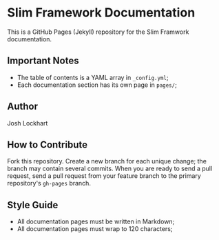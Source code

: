 # Slim Framework Documentation

This is a GitHub Pages (Jekyll) repository for the Slim Framwork documentation.

## Important Notes

* The table of contents is a YAML array in `_config.yml`;
* Each documentation section has its own page in `pages/`;

## Author

Josh Lockhart

## How to Contribute

Fork this repository. Create a new branch for each unique change; the branch may contain several commits. When you are
ready to send a pull request, send a pull request from your feature branch to the primary repository's `gh-pages` branch.

## Style Guide

* All documentation pages must be written in Markdown;
* All documentation pages must wrap to 120 characters;
